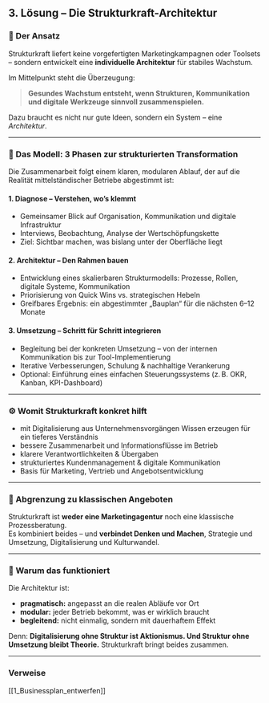 ## 3. Lösung – Die Strukturkraft-Architektur

### 🧱 Der Ansatz

Strukturkraft liefert keine vorgefertigten Marketingkampagnen oder Toolsets – sondern entwickelt eine **individuelle Architektur** für stabiles Wachstum.

Im Mittelpunkt steht die Überzeugung:  
> **Gesundes Wachstum entsteht, wenn Strukturen, Kommunikation und digitale Werkzeuge sinnvoll zusammenspielen.**

Dazu braucht es nicht nur gute Ideen, sondern ein System – eine *Architektur*.

---

### 🧰 Das Modell: 3 Phasen zur strukturierten Transformation

Die Zusammenarbeit folgt einem klaren, modularen Ablauf, der auf die Realität mittelständischer Betriebe abgestimmt ist:

#### 1. **Diagnose – Verstehen, wo’s klemmt**
- Gemeinsamer Blick auf Organisation, Kommunikation und digitale Infrastruktur
- Interviews, Beobachtung, Analyse der Wertschöpfungskette
- Ziel: Sichtbar machen, was bislang unter der Oberfläche liegt

#### 2. **Architektur – Den Rahmen bauen**
- Entwicklung eines skalierbaren Strukturmodells: Prozesse, Rollen, digitale Systeme, Kommunikation
- Priorisierung von Quick Wins vs. strategischen Hebeln
- Greifbares Ergebnis: ein abgestimmter „Bauplan“ für die nächsten 6–12 Monate

#### 3. **Umsetzung – Schritt für Schritt integrieren**
- Begleitung bei der konkreten Umsetzung – von der internen Kommunikation bis zur Tool-Implementierung
- Iterative Verbesserungen, Schulung & nachhaltige Verankerung
- Optional: Einführung eines einfachen Steuerungssystems (z. B. OKR, Kanban, KPI-Dashboard)

---

### ⚙️ Womit Strukturkraft konkret hilft

- mit Digitalisierung aus Unternehmensvorgängen Wissen erzeugen für ein tieferes Verständnis
- bessere Zusammenarbeit und Informationsflüsse im Betrieb
- klarere Verantwortlichkeiten & Übergaben
- strukturiertes Kundenmanagement & digitale Kommunikation
- Basis für Marketing, Vertrieb und Angebotsentwicklung

---

### 📌 Abgrenzung zu klassischen Angeboten

Strukturkraft ist **weder eine Marketingagentur** noch eine klassische Prozessberatung.  
Es kombiniert beides – und **verbindet Denken und Machen**, Strategie und Umsetzung, Digitalisierung und Kulturwandel.

---

### 🔑 Warum das funktioniert

Die Architektur ist:
- **pragmatisch:** angepasst an die realen Abläufe vor Ort
- **modular:** jeder Betrieb bekommt, was er wirklich braucht
- **begleitend:** nicht einmalig, sondern mit dauerhaftem Effekt

Denn: **Digitalisierung ohne Struktur ist Aktionismus. Und Struktur ohne Umsetzung bleibt Theorie.**
Strukturkraft bringt beides zusammen.


---
### Verweise
[[1_Businessplan_entwerfen]]